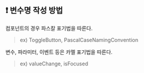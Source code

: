 <br /><br />
## ❗️ 변수명 작성 방법
컴포넌트의 경우 파스칼 표기법을 따른다.
> ex) ToggleButton, PascalCaseNamingConvention

변수, 파라미터, 이벤트 등은 카멜 표기법을 따른다.
> ex) valueChange, isFocused
